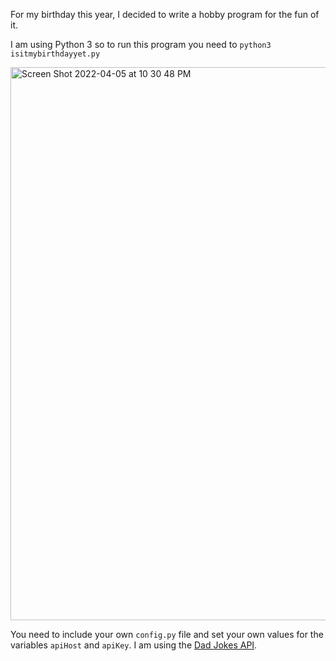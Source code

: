For my birthday this year, I decided to write a hobby program for the fun of it.

I am using Python 3 so to run this program you need to `python3 isitmybirthdayyet.py`

<img width="885" alt="Screen Shot 2022-04-05 at 10 30 48 PM" src="https://user-images.githubusercontent.com/7910468/161787325-4f098aef-c65e-41fd-8dbb-da976bb74757.png">

You need to include your own `config.py` file and set your own values for the variables `apiHost` and `apiKey`. I am using the [Dad Jokes API](https://dadjokes.io/documentation/getting-started).
